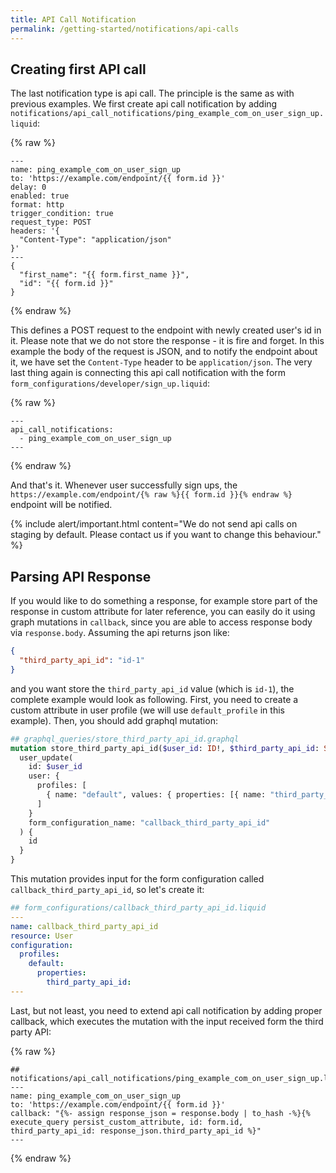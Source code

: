 ```yaml
---
title: API Call Notification
permalink: /getting-started/notifications/api-calls
---
```


## Creating first API call

The last notification type is api call. The principle is the same as with previous examples. We first create api call notification by adding `notifications/api_call_notifications/ping_example_com_on_user_sign_up.liquid`:

{% raw %}

```liquid
---
name: ping_example_com_on_user_sign_up
to: 'https://example.com/endpoint/{{ form.id }}'
delay: 0
enabled: true
format: http
trigger_condition: true
request_type: POST
headers: '{
  "Content-Type": "application/json"
}'
---
{
  "first_name": "{{ form.first_name }}",
  "id": "{{ form.id }}"
}
```

{% endraw %}

This defines a POST request to the endpoint with newly created user's id in it. Please note that we do not store the response - it is fire and forget. In this example the body of the request is JSON, and to notify the endpoint about it, we have set the `Content-Type` header to be `application/json`. The very last thing again is connecting this api call notification with the form `form_configurations/developer/sign_up.liquid`:

{% raw %}

```liquid
---
api_call_notifications:
  - ping_example_com_on_user_sign_up
---
```

{% endraw %}

And that's it. Whenever user successfully sign ups, the `https://example.com/endpoint/{% raw %}{{ form.id }}{% endraw %}` endpoint will be notified.

{% include alert/important.html content="We do not send api calls on staging by default. Please contact us if you want to change this behaviour." %}

## Parsing API Response

If you would like to do something a response, for example store part of the response in custom attribute for later reference, you can easily do it using graph mutations in `callback`, since you are able to access response body via `response.body`. Assuming the api returns json like:

```json
{
  "third_party_api_id": "id-1"
}
```

and you want store the `third_party_api_id` value (which is `id-1`), the complete example would look as following. First, you need to create a custom attribute in user profile (we will use `default_profile` in this example). Then, you should add graphql mutation:

```graphql
## graphql_queries/store_third_party_api_id.graphql
mutation store_third_party_api_id($user_id: ID!, $third_party_api_id: String!) {
  user_update(
    id: $user_id
    user: {
      profiles: [
        { name: "default", values: { properties: [{ name: "third_party_api_id", value: $third_party_api_id }] } }
      ]
    }
    form_configuration_name: "callback_third_party_api_id"
  ) {
    id
  }
}
```

This mutation provides input for the form configuration called `callback_third_party_api_id`, so let's create it:

```yaml
## form_configurations/callback_third_party_api_id.liquid
---
name: callback_third_party_api_id
resource: User
configuration:
  profiles:
    default:
      properties:
        third_party_api_id:
---
```

Last, but not least, you need to extend api call notification by adding proper callback, which executes the mutation with the input received form the third party API:

{% raw %}

```liquid
## notifications/api_call_notifications/ping_example_com_on_user_sign_up.liquid
---
name: ping_example_com_on_user_sign_up
to: 'https://example.com/endpoint/{{ form.id }}'
callback: "{%- assign response_json = response.body | to_hash -%}{% execute_query persist_custom_attribute, id: form.id, third_party_api_id: response_json.third_party_api_id %}"
---
```

{% endraw %}
